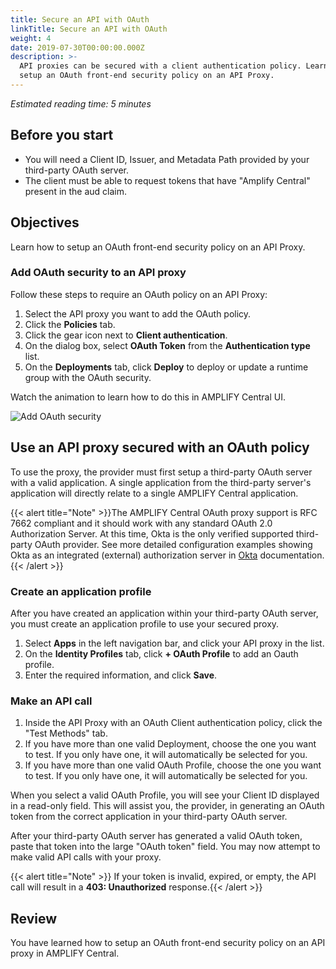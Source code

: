 ```yaml
---
title: Secure an API with OAuth
linkTitle: Secure an API with OAuth
weight: 4
date: 2019-07-30T00:00:00.000Z
description: >-
  API proxies can be secured with a client authentication policy. Learn how to
  setup an OAuth front-end security policy on an API Proxy.
---
```

_Estimated reading time: 5 minutes_

## Before you start

* You will need a Client ID, Issuer, and Metadata Path provided by your third-party OAuth server.
* The client must be able to request tokens that have "Amplify Central" present in the aud claim.

## Objectives

Learn how to setup an OAuth front-end security policy on an API Proxy.

### Add OAuth security to an API proxy

Follow these steps to require an OAuth policy on an API Proxy:

1. Select the API proxy you want to add the OAuth policy.
2. Click the **Policies** tab.
3. Click the gear icon next to **Client authentication**.
4. On the dialog box, select **OAuth Token** from the **Authentication type** list.
5. On the **Deployments** tab, click **Deploy** to deploy or update a runtime group with the OAuth security.

Watch the animation to learn how to do this in AMPLIFY Central UI.

![Add OAuth security](/Images/central/OAuthaddproxyauth_animation.gif)

## Use an API proxy secured with an OAuth policy

To use the proxy, the provider must first setup a third-party OAuth server with a valid application. A single application from the third-party server's application will directly relate to a single AMPLIFY Central application.

{{< alert title="Note" >}}The AMPLIFY Central OAuth proxy support is RFC 7662 compliant and it should work with any standard OAuth 2.0 Authorization Server. At this time, Okta is the only verified supported third-party OAuth provider. See more detailed configuration examples showing Okta as an integrated (external) authorization server in [Okta](https://developer.okta.com/docs/guides/customize-authz-server/overview/) documentation.{{< /alert >}}

### Create an application profile

After you have created an application within your third-party OAuth server, you must create an application profile to use your secured proxy.

1. Select **Apps** in the left navigation bar, and click your API proxy in the list.
2. On the **Identity Profiles** tab, click **+ OAuth Profile** to add an Oauth profile.
3. Enter the required information, and click **Save**.

### Make an API call

1. Inside the API Proxy with an OAuth Client authentication policy, click the "Test Methods" tab.
2. If you have more than one valid Deployment, choose the one you want to test. If you only have one, it will automatically be selected for you.
3. If you have more than one valid OAuth Profile, choose the one you want to test. If you only have one, it will automatically be selected for you.

When you select a valid OAuth Profile, you will see your Client ID displayed in a read-only field. This will assist you, the provider, in generating an OAuth token from the correct application in your third-party OAuth server.

After your third-party OAuth server has generated a valid OAuth token, paste that token into the large "OAuth token" field. You may now attempt to make valid API calls with your proxy.

{{< alert title="Note" >}} If your token is invalid, expired, or empty, the API call will result in a **403: Unauthorized** response.{{< /alert >}}

## Review

You have learned how to setup an OAuth front-end security policy on an API proxy in AMPLIFY Central.
